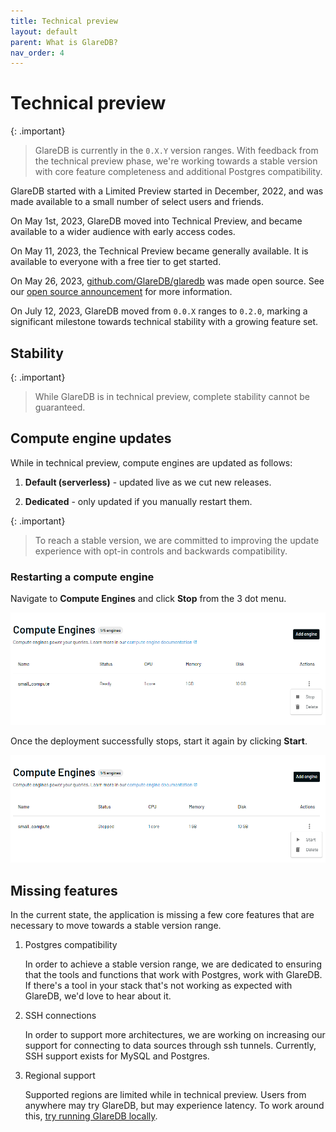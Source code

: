 ```yaml
---
title: Technical preview
layout: default
parent: What is GlareDB?
nav_order: 4
---
```


# Technical preview

{: .important}

> GlareDB is currently in the `0.X.Y` version ranges. With feedback from the
> technical preview phase, we're working towards a stable version with core
> feature completeness and additional Postgres compatibility.

GlareDB started with a Limited Preview started in December, 2022, and was made
available to a small number of select users and friends.

On May 1st, 2023, GlareDB moved into Technical Preview, and became available to
a wider audience with early access codes.

On May 11, 2023, the Technical Preview became generally available. It is
available to everyone with a free tier to get started.

On May 26, 2023, [github.com/GlareDB/glaredb] was made open source. See our
[open source announcement] for more information.

On July 12, 2023, GlareDB moved from `0.0.X` ranges to `0.2.0`, marking a
significant milestone towards technical stability with a growing feature set.

## Stability

{: .important}

> While GlareDB is in technical preview, complete stability cannot be
> guaranteed.

## Compute engine updates

While in technical preview, compute engines are updated as follows:

1. **Default (serverless)** - updated live as we cut new releases.

1. **Dedicated** - only updated if you manually restart them.

{: .important}

> To reach a stable version, we are committed to improving the update experience
> with opt-in controls and backwards compatibility.

### Restarting a compute engine

Navigate to **Compute Engines** and click **Stop** from the 3 dot menu.

![stop engine]

Once the deployment successfully stops, start it again by clicking
**Start**.

![start engine]

## Missing features

In the current state, the application is missing a few core features that are
necessary to move towards a stable version range.

1. Postgres compatibility

   In order to achieve a stable version range, we are dedicated to ensuring that
   the tools and functions that work with Postgres, work with GlareDB. If
   there's a tool in your stack that's not working as expected with GlareDB,
   we'd love to hear about it.

1. SSH connections

   In order to support more architectures, we are working on increasing our support
   for connecting to data sources through ssh tunnels. Currently, SSH support
   exists for MySQL and Postgres.

1. Regional support

   Supported regions are limited while in technical preview. Users from anywhere
   may try GlareDB, but may experience latency. To work around this,
   [try running GlareDB locally].

[github.com/GlareDB/glaredb]: https://github.com/GlareDB/glaredb
[open source announcement]: https://glaredb.com/blog/glaredb-goes-open-source
[stop engine]: /assets/images/compute-engine-stop.png
[start engine]: /assets/images/compute-engine-start.png
[try running GlareDB locally]: /glaredb/local
